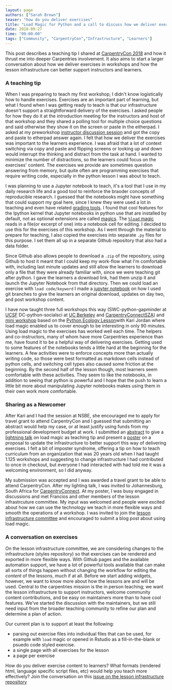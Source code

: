 ```yaml
---
layout: page
authors: ["Sarah Brown"]
teaser: "how do you deliver exercises"
title: "Load Magic for Python and a call to discuss how we deliver exercises to learners"
date: 2018-09-27
time: "09:00:00"
tags: ["Community", "CarpentryCon","Infrastructure", "Learners"]
---
```


This post describes a teaching tip I shared at [CarpentryCon 2018](https://carpentrycon.org/) and how it thrust me into deeper Carpentries involvement. It also aims to start a larger conversation about how we deliver exercises in workshops and how the lesson infrastructure can better support instructors and learners.  

### A teaching tip


When I was preparing to teach my first workshop, I didn't know logistically how to handle exercises. Exercises are an important part of learning, but what I found when I was getting ready to teach is that our infrastructure doesn't support a straightforward delivery of the exercises. I asked people for how they do it at the introduction meeting for the instructors and host of that workshop and they shared a polling tool for multiple choice questions and said otherwise they show it on the screen or paste in the eitherpad.  I asked at my preworkshop [instructor discussion session](https://pad.carpentries.org/instructor-discussion) and got the copy and paste to etherpad answer again. I felt that how we deliver the exercises was important to the learners experience.  I was afraid that a lot of context switching via copy and paste and flipping screens or looking up and down would interrupt the thinking and distract from the task at hand. I wanted to minimize the number of distractions, so the learners could focus on the exercises' content.  The exercises we provide are sometimes question answering from memory, but quite often are programming exercises that require writing code, especially in the python lesson I was about to teach.  

I was planning to use a Jupyter notebook to teach, it's a tool that I use in my daily research life and a good tool to reinforce the braoder concepts of reproducible research. I guessed that the notebooks might have something that could support my goal here, since I knew they were used a lot in teaching and even have related [grading tools](https://nbgrader.readthedocs.io/en/stable/). I found that cool features for the Ipython kernel that Jupyter notebooks in python use that are installed by default, not as optional extensions are called [magics](https://ipython.readthedocs.io/en/stable/interactive/magics.html). The [`%load` magic](https://ipython.readthedocs.io/en/stable/interactive/magics.html#magic-load) reads in a file(or excerpt of one) into a notebook cell for editing.  I decided to use this for the exercises of this workshop. As I went through the material to prepare for teaching, I also copied the exercises into separate `.py` files for this purpose.  I set them all up in a separate Github repository that also had a data folder.

Since Github also allows people to download a `.zip` of the repository, using Github to host it meant that I could keep my work-flow what I'm comfortable with, including last minute updates and still allow the learners to download only a file that they were already familiar with, since we were teaching git after python. I gave the learners a download link, had them unzip it and launch the Jupyter Notebook from that directory. Then we could load an exercise with `load code/keyword` I made a [jupyter notebook](https://github.com/brownsarahm/python-novice-gapminder-files/blob/master/instructor_resources/create_workshop_branch.ipynb) on how I used git branches to give the learners an original download, updates on day two, and post workshop content.

I have now taught three full workshops this way (SWC-python-gapminder at [UCSF](https://gboushey.github.io/2017-03-10-UCSF-Python/) DC-python-socialsci at [UC Berkeley](https://brownsarahm.github.io/2018-06-13-afog/) and [CarpentryConnectSZA](https://tenet-rccpii.github.io/2018-09-03-CarpentryConnect-JHB-Social-Sciences/)) and [mini workshop](https://kariljordan.github.io/2018-03-22-NSBE/) based on the [Python Ecology Lesson](http://brownsarahm.github.io/python-ecology-mini/)with Kari Jordan where load magic enabled us to cover enough to be interesting in only 90 minutes. Using load magic to the exercises has worked well each time. The helpers and co-instructors, many of whom have more Carpentries experience than me, have found it to be a helpful way of delivering exercises. Getting used to some features of the notebooks tends a little hard at the beginning for the learners. A few activities were to enforce concepts more than actually writing code, so those were best formatted as markdown cells instead of python cells, and switching cell types also caused some friction at the beginning.  By the second half of the lesson though, most learners seem comfortable with these activities. They seem to like the notebooks, in addition to seeing that python is powerful and I hope that the push to learn a little bit more about manipulating Jupyter notebooks makes using them in their own work more comfortable.  

### Sharing as a Newcomer

After Kari and I had the session at NSBE, she encouraged me to apply for  travel grant to attend CarpentryCon and I guessed that submitting an abstract would help my case, or at least justify using funds from my professional development budget at work. I submitted an [abstract](https://github.com/carpentries/carpentrycon/blob/master/Sessions/2018-05-30/08-Lightning-Talks-Session-2/4-abstract-sarah-brown.md) to give a [lightning talk](https://github.com/carpentries/carpentrycon/blob/master/Sessions/2018-05-30/08-Lightning-Talks-Session-2/brown-slides.pdf) on load magic as teaching tip and present a [poster](https://github.com/carpentries/carpentrycon/blob/master/Sessions/2018-05-30/08-Lightning-Talks-Session-2/brown-poster.pdf) on a proposal to update the infrastructure to better support this way of delivering exercises. I felt a bit of imposter syndrome, offering a tip on how to teach curriculum from an organization that was 20 years old when I had taught 1.125 workshops and suggesting to change infrastructure I had contributed to once in checkout, but everyone I had interacted with had told me it was a welcoming environment, so I did anyway.

My submission was accepted and I was awarded a travel grant to be able to attend CarpentryCon. After my lighting talk, I was invited to Johannesburg, South Africa for [CarpentryConnect](http://carpentryconnectza.org/).  At my poster, I was busy engaged in discussions and met Francios and other members of the lesson infrastrcuture committee. My input was welcomed and people were excited about how we can use the technology we teach in more flexible ways and smooth the operations of a workshop.  I was invited to join the [lesson infrastructure committee](https://carpentries.org/lesson-infra/) and encouraged to submit a blog post about using load magic.   


### A conversation on exercises

On the lesson infrastructure committee, we are considering changes to the infrastructure (styles repository) so that exercises can be rendered and exported in more flexible ways. With Github pages and the available automation support, we have a lot of powerful tools available that can make all sorts of things happen without changing the workflow for editing the _content_ of the lessons, much if at all. Before we start adding widgets, however, we want to know more about how the lessons are and will be used. Central to the carpentries mission is the in person teaching; we want the lesson infrastructure to support instructors, welcome community content contributions, and be easy on maintainers more than to have cool features. We've started the discussion with the maintainers, but we still need input from the broader teaching community to refine our plan and determine a plan of action.

Our current plan is to support at least the following:
 - parsing out exercise files into individual files that can be used, for example with `load` magic or opened in Rstudio as a fill-in-the-blank or psuedo code styled exercise.
 - a single page with all exercises for the lesson
 - a page per exercise

How do you deliver exercise content to learners?  What formats (rendered html, language specific script files, etc) would help you teach more effectively? Join the conversation on this [issue on the lesson infrastructure repository](https://github.com/carpentries/lesson-infrastructure/issues/22)
